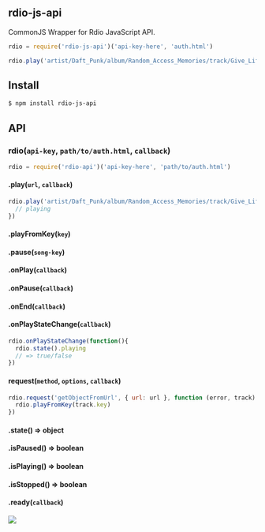 ## rdio-js-api

CommonJS Wrapper for Rdio JavaScript API.

```js
rdio = require('rdio-js-api')('api-key-here', 'auth.html')

rdio.play('artist/Daft_Punk/album/Random_Access_Memories/track/Give_Life_Back_to_Music')
```

## Install

```bash
$ npm install rdio-js-api
```

## API

### rdio(`api-key`, `path/to/auth.html`, `callback`)

```js
rdio = require('rdio-api')('api-key-here', 'path/to/auth.html')
```

#### .play(`url`, `callback`)

```js
rdio.play('artist/Daft_Punk/album/Random_Access_Memories/track/Give_Life_Back_to_Music', function () {
  // playing
})
```

#### .playFromKey(`key`)
#### .pause(`song-key`)
#### .onPlay(`callback`)
#### .onPause(`callback`)
#### .onEnd(`callback`)

#### .onPlayStateChange(`callback`)

```js
rdio.onPlayStateChange(function(){
  rdio.state().playing
  // => true/false
})
```

#### request(`method`, `options`, `callback`)

```js
rdio.request('getObjectFromUrl', { url: url }, function (error, track) {
  rdio.playFromKey(track.key)
})
```

#### .state() => object
#### .isPaused() => boolean
#### .isPlaying() => boolean
#### .isStopped() => boolean
#### .ready(`callback`)

![](https://i.cloudup.com/Lv6QOy2i87.jpg)
